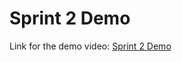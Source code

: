 # Sprint 2 Demo
Link for the demo video: [Sprint 2 Demo](https://drive.google.com/file/d/1XWYETa9sLjUpkDKSQT73tbFRB5VmOw-k/view?usp=sharing)